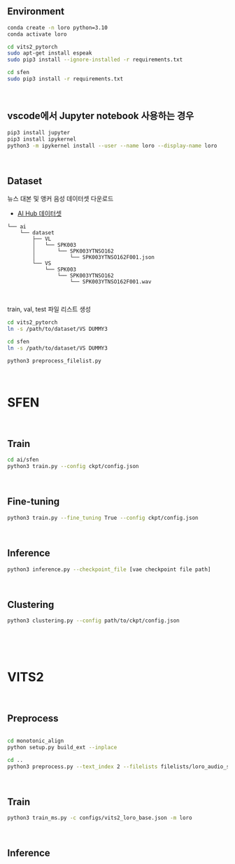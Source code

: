 ## Environment
```bash
conda create -n loro python=3.10
conda activate loro

cd vits2_pytorch
sudo apt-get install espeak
sudo pip3 install --ignore-installed -r requirements.txt

cd sfen
sudo pip3 install -r requirements.txt
```
<br/>

## vscode에서 Jupyter notebook 사용하는 경우
```bash
pip3 install jupyter
pip3 install ipykernel
python3 -m ipykernel install --user --name loro --display-name loro
```
<br/>

## Dataset
뉴스 대본 및 앵커 음성 데이터셋 다운로드
- [AI Hub 데이터셋](https://www.aihub.or.kr/aihubdata/data/view.do?currMenu=&topMenu=&aihubDataSe=data&dataSetSn=71557)
```
└── ai
    └── dataset
        ├── VL
        │   └── SPK003
        │       └── SPK003YTNSO162
        │           └── SPK003YTNSO162F001.json
        └── VS
            └── SPK003
                └── SPK003YTNSO162
                    └── SPK003YTNSO162F001.wav
```
<br/>

train, val, test 파일 리스트 생성


```bash
cd vits2_pytorch
ln -s /path/to/dataset/VS DUMMY3

cd sfen
ln -s /path/to/dataset/VS DUMMY3

python3 preprocess_filelist.py 
```

<br/>

# SFEN
<br/>

## Train

```bash
cd ai/sfen
python3 train.py --config ckpt/config.json
```
<br/>

## Fine-tuning

```bash
python3 train.py --fine_tuning True --config ckpt/config.json
```
<br/>

## Inference

```bash
python3 inference.py --checkpoint_file [vae checkpoint file path]
```
<br/>

## Clustering

```bash
python3 clustering.py --config path/to/ckpt/config.json
```

<br/><br/><br/>


# VITS2
<br/>

## Preprocess
```bash

cd monotonic_align
python setup.py build_ext --inplace

cd ..
python3 preprocess.py --text_index 2 --filelists filelists/loro_audio_sid_text_train_filelist.txt filelists/loro_audio_sid_text_val_filelist.txt filelists/loro_audio_sid_text_test_filelist.txt

```
<br/>

## Train
```bash
python3 train_ms.py -c configs/vits2_loro_base.json -m loro 
```
<br/>

## Inference
```bash
```